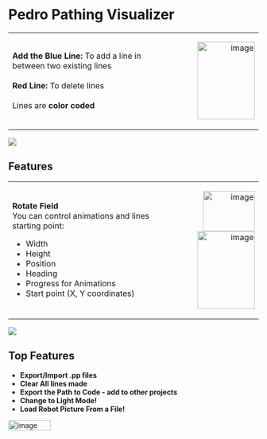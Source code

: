 # Pedro Pathing Visualizer

<table>
<tr>
<td align="left" width="60%">

<b>Add the Blue Line:</b> To add a line in between two existing lines  
<br><b>Red Line:</b> To delete lines  
<br>Lines are <b>color coded</b>

</td>
<td align="right" width="40%">

<img width="115" height="156" alt="image" src="https://github.com/user-attachments/assets/db1b5f38-5448-40d0-9480-d4716883bac7" /><br>

</td>
</tr>
</table>

<img src="https://user-images.githubusercontent.com/73097560/115834477-dbab4500-a447-11eb-908a-139a6edaec5c.gif">

## Features

<table>
<tr>
<td align="left" width="60%">

<b>Rotate Field</b><br>
You can control animations and lines starting point:
<ul>
  <li>Width</li>
  <li>Height</li>
  <li>Position</li>
  <li>Heading</li>
  <li>Progress for Animations</li>
  <li>Start point (X, Y coordinates)</li>
</ul>

</td>
<td align="right" width="40%">

<img width="104" height="81" alt="image" src="https://github.com/user-attachments/assets/2cdef99b-f381-4d78-a600-b3a2d177fdb5" /><br>
<img width="115" height="156" alt="image" src="https://github.com/user-attachments/assets/96f911ef-67b3-4309-81ac-40e8cbaf641b" /><br>

</td>
</tr>
</table>

<img src="https://user-images.githubusercontent.com/73097560/115834477-dbab4500-a447-11eb-908a-139a6edaec5c.gif">

## Top Features

* **Export/Import .pp files**  
* **Clear All lines made**  
* **Export the Path to Code - add to other projects**  
* **Change to Light Mode!**  
* **Load Robot Picture From a File!**

<img width="85" height="21" alt="image" src="https://github.com/user-attachments/assets/10c6acf7-1333-4bd5-adc8-3ed945a05918" />

